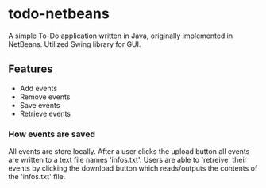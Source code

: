 # todo-netbeans #

A simple To-Do application written in Java, originally implemented in NetBeans. Utilized Swing library for GUI. 

## Features ##

* Add events  
* Remove events
* Save events
* Retrieve events

### How events are saved ###
All events are store locally. After a user clicks the upload button all events are written to a text file names 'infos.txt'. Users are able to 'retreive' their events by clicking the download button which reads/outputs the contents of the 'infos.txt' file.
